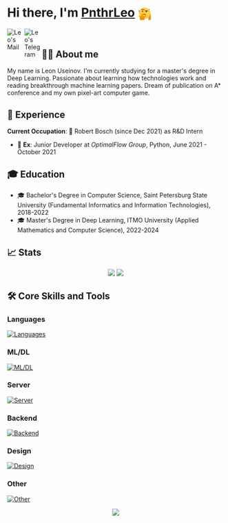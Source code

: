 <h1 align="left">Hi there, I'm <a href="https://pnthrleo.me/" target="_blank">PnthrLeo</a> 
<img src="https://github.com/PnthrLeo/PnthrLeo/blob/main/resources/gifs/thinking_god.webp" height="32" style="vertical-align:middle"></h1>

<div>
  <a href="mailto:leon-1402@mail.ru" target="_blank" rel="nofollow"><img align="left" alt="Leo's Mail" width="40px" src="https://img.icons8.com/nolan/256/1A6DFF/C822FF/new-post.png" /></a>
  <a href="https://t.me/PnthrLeo" target="_blank" rel="nofollow"><img align="left" alt="Leo's Telegram" width="40px" src="https://img.icons8.com/nolan/256/telegram-app.png" /></a>
</div>
<br>

## 🧑‍💻 About me

My name is Leon Useinov. I'm currently studying for a master's degree in Deep Learning. Passionate about learning how technologies work and reading breakthrough machine learning papers. Dream of publication on A* conference and my own pixel-art computer game.

## 💼 Experience

**Current Occupation**: 💼 Robert Bosch (since Dec 2021) as R&D Intern

- 💼 **Ex**: Junior Developer at _OptimalFlow Group_, Python, June 2021 - October 2021

## 🎓 Education

- 🎓 Bachelor's Degree in Computer Science, Saint Petersburg State University (Fundamental Informatics and Information Technologies), 2018-2022
- 🎓 Master's Degree in Deep Learning, ITMO University (Applied Mathematics and Computer Science), 2022-2024

## 📈 Stats
<p  align="center">
  <img src="https://github-readme-stats.vercel.app/api?username=PnthrLeo&bg_color=30,711c91,091833&title_color=dcdcdc&text_color=dcdcdc&border_color=dcdcdc">
  <img src="https://github-readme-stats.vercel.app/api/top-langs/?username=PnthrLeo&bg_color=30,711c91,091833&title_color=dcdcdc&text_color=dcdcdc&border_color=dcdcdc"/>
</p>

## 🛠️ Core Skills and Tools

### Languages
[![Languages](https://skillicons.dev/icons?i=cpp,py,r,html,css,latex)](https://skillicons.dev)

### ML/DL
[![ML/DL](https://skillicons.dev/icons?i=pytorch,tensorflow)](https://skillicons.dev)

### Server
[![Server](https://skillicons.dev/icons?i=linux,bash,git,docker,nginx)](https://skillicons.dev)
</div>

### Backend
[![Backend](https://skillicons.dev/icons?i=mysql,postgres,flask)](https://skillicons.dev)
</div>

### Design
[![Design](https://skillicons.dev/icons?i=blender,aserpite)](https://skillicons.dev)

### Other
[![Other](https://skillicons.dev/icons?i=godot,arduino,vscode)](https://skillicons.dev)

<p  align="center">
  <img src="https://komarev.com/ghpvc/?username=PnthrLeo&color=711c91"/>
</p>
